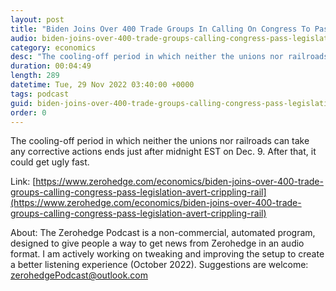 ```yaml
---
layout: post
title: "Biden Joins Over 400 Trade Groups In Calling On Congress To Pass Legislation To Avert Crippling Rail Strike"
audio: biden-joins-over-400-trade-groups-calling-congress-pass-legislation-avert-crippling-rail-0
category: economics
desc: "The cooling-off period in which neither the unions nor railroads can take any corrective actions ends just after midnight EST on Dec. 9. After that, it could get ugly fast."
duration: 00:04:49
length: 289
datetime: Tue, 29 Nov 2022 03:40:00 +0000
tags: podcast
guid: biden-joins-over-400-trade-groups-calling-congress-pass-legislation-avert-crippling-rail-0
order: 0
---
```

The cooling-off period in which neither the unions nor railroads can take any corrective actions ends just after midnight EST on Dec. 9. After that, it could get ugly fast.

Link: [https://www.zerohedge.com/economics/biden-joins-over-400-trade-groups-calling-congress-pass-legislation-avert-crippling-rail](https://www.zerohedge.com/economics/biden-joins-over-400-trade-groups-calling-congress-pass-legislation-avert-crippling-rail)

About: The Zerohedge Podcast is a non-commercial, automated program, designed to give people a way to get news from Zerohedge in an audio format.  I am actively working on tweaking and improving the setup to create a better listening experience (October 2022).  Suggestions are welcome: [zerohedgePodcast@outlook.com](mailto:zerohedgePodcast@outlook.com)